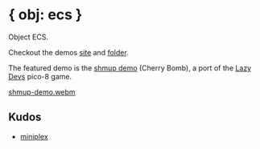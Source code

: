 # { obj: ecs }

Object ECS.

Checkout the demos [site] and [folder].

The featured demo is the [shmup demo] (Cherry Bomb), a port of the [Lazy Devs](https://www.youtube.com/@LazyDevs) pico-8 game.

[shmup-demo.webm](https://github.com/jakeklassen/objecs/assets/1383068/994302b7-7b98-4b46-b785-fd0fd183ffdc)

## Kudos

- [miniplex]

[bumpp]: https://www.npmjs.com/package/bumpp
[changelogithub]: https://github.com/antfu/changelogithub
[conventional commits]: https://www.conventionalcommits.org/en/v1.0.0/
[folder]: https://github.com/jakeklassen/objecs/tree/main/packages/examples/src/demos
[miniplex]: https://www.npmjs.com/package/miniplex
[shmup demo]: https://objecs.deno.dev/src/demos/shmup/
[site]: https://objecs.deno.dev/src/demos/shmup/
